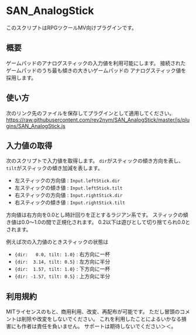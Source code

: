 # SAN_AnalogStick
このスクリプトはRPGツクールMV向けプラグインです。   

## 概要
ゲームパッドのアナログスティックの入力値を利用可能にします。
接続されたゲームパッドのうち最も傾きの大きいゲームパッドの
アナログスティック値を採用します。

## 使い方
次のリンク先のファイルを保存してプラグインとして適用してください。
https://raw.githubusercontent.com/rev2nym/SAN_AnalogStick/master/js/plugins/SAN_AnalogStick.js

## 入力値の取得
次のスクリプトで入力値を取得します。
`dir`がスティックの傾き方向を表し、`tilt`がスティックの傾き加減を表します。  

- 左スティックの方向値 : `Input.leftStick.dir`  
- 左スティックの傾き値 : `Input.leftStick.tilt`  
- 右スティックの方向値 : `Input.rightStick.dir`  
- 右スティックの傾き値 : `Input.rightStick.tilt`  

方向値は右方向を0.0とし時計回りを正とするラジアン系です。
スティックの傾き値は0.0～1.0の間で正規化されます。
0.2以下は遊びとして切り捨てられ0.0とされます。  

例えば次の入力値のときスティックの状態は  

- `{dir:   0.0, tilt: 1.0}` : 右方向に一杯  
- `{dir:  3.14, tilt: 0.5}` : 左方向に半分  
- `{dir:  1.57, tilt: 1.0}` : 下方向に一杯  
- `{dir: -1.57, tilt: 0.5}` : 上方向に半分  

##  利用規約
MITライセンスのもと、商用利用、改変、再配布が可能です。
ただし冒頭のコメントは削除や改変をしないでください。
これを利用したことによるいかなる損害にも作者は責任を負いません。
サポートは期待しないでください＞＜。
